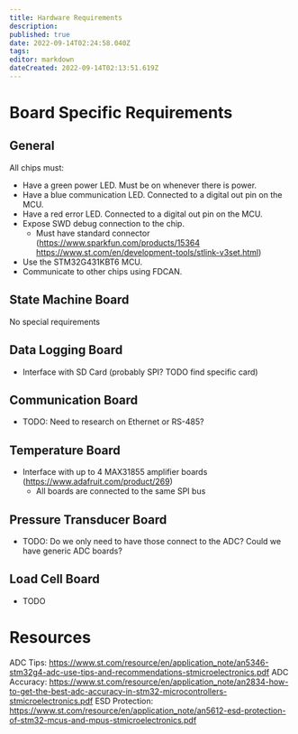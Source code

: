```yaml
---
title: Hardware Requirements
description: 
published: true
date: 2022-09-14T02:24:58.040Z
tags: 
editor: markdown
dateCreated: 2022-09-14T02:13:51.619Z
---
```



# Board Specific Requirements
## General
All chips must:
- Have a green power LED. Must be on whenever there is power.
- Have a blue communication LED. Connected to a digital out pin on the MCU.
- Have a red error LED. Connected to a digital out pin on the MCU.
- Expose SWD debug connection to the chip.
  - Must have standard connector (https://www.sparkfun.com/products/15364 https://www.st.com/en/development-tools/stlink-v3set.html)
- Use the STM32G431KBT6 MCU.
- Communicate to other chips using FDCAN.

## State Machine Board
No special requirements

## Data Logging Board
- Interface with SD Card (probably SPI? TODO find specific card)

## Communication Board
- TODO: Need to research on Ethernet or RS-485?

## Temperature Board
- Interface with up to 4 MAX31855 amplifier boards (https://www.adafruit.com/product/269)
  - All boards are connected to the same SPI bus
  
## Pressure Transducer Board
- TODO: Do we only need to have those connect to the ADC? Could we have generic ADC boards?

## Load Cell Board
- TODO


# Resources
ADC Tips: https://www.st.com/resource/en/application_note/an5346-stm32g4-adc-use-tips-and-recommendations-stmicroelectronics.pdf
ADC Accuracy: https://www.st.com/resource/en/application_note/an2834-how-to-get-the-best-adc-accuracy-in-stm32-microcontrollers-stmicroelectronics.pdf
ESD Protection: https://www.st.com/resource/en/application_note/an5612-esd-protection-of-stm32-mcus-and-mpus-stmicroelectronics.pdf